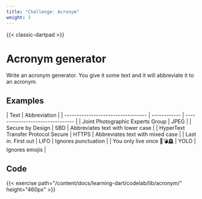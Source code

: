 ```yaml
---
title: "Challenge: Acronym"
weight: 3
---
```


{{< classic-dartpad >}}

# Acronym generator

Write an acronym generator.
You give it some text and it will abbreviate it to an acronym.

## Examples

| Text                               | Abbreviation |
| ---------------------------------- | ------------ | -------------------------------- |
| Joint Photographic Experts Group   | JPEG         |
| Secure by Design                   | SBD          | Abbreviates text with lower case |
| HyperText Transfer Protocol Secure | HTTPS        | Abbreviates text with mixed case |
| Last in. First out                 | LIFO         | Ignores punctuation              |
| You only live once 👶💣🪦          | YOLO         | Ignores emojis                   |

## Code

{{< exercise path="/content/docs/learning-dart/codelab/lib/acronym/" height="460px" >}}
